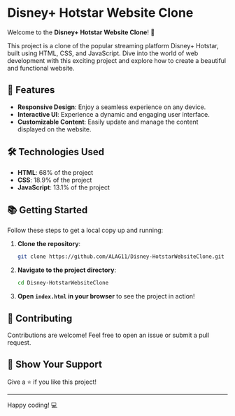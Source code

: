 # Disney+ Hotstar Website Clone

Welcome to the **Disney+ Hotstar Website Clone**! 🎉

This project is a clone of the popular streaming platform Disney+ Hotstar, built using HTML, CSS, and JavaScript. Dive into the world of web development with this exciting project and explore how to create a beautiful and functional website.

## 🚀 Features

- **Responsive Design**: Enjoy a seamless experience on any device.
- **Interactive UI**: Experience a dynamic and engaging user interface.
- **Customizable Content**: Easily update and manage the content displayed on the website.

## 🛠 Technologies Used

- **HTML**: 68% of the project
- **CSS**: 18.9% of the project
- **JavaScript**: 13.1% of the project

## 📚 Getting Started

Follow these steps to get a local copy up and running:

1. **Clone the repository**:
    ```bash
    git clone https://github.com/ALAG11/Disney-HotstarWebsiteClone.git
    ```
2. **Navigate to the project directory**:
    ```bash
    cd Disney-HotstarWebsiteClone
    ```
3. **Open `index.html` in your browser** to see the project in action!

## 🤝 Contributing

Contributions are welcome! Feel free to open an issue or submit a pull request.

## 🌟 Show Your Support

Give a ⭐️ if you like this project!

---

Happy coding! 💻
